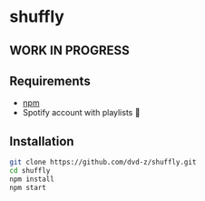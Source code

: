 # shuffly

## WORK IN PROGRESS

## Requirements

- [npm](https://www.npmjs.com/)
- Spotify account with playlists 🙂

## Installation

```bash
git clone https://github.com/dvd-z/shuffly.git
cd shuffly
npm install
npm start
```
